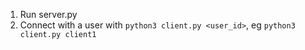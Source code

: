1. Run server.py
2. Connect with a user with `python3 client.py <user_id>`, eg `python3 client.py client1`
